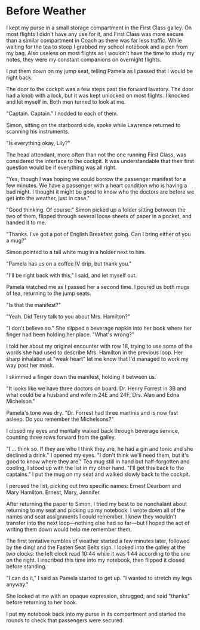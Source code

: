 # Before Weather

I kept my purse in a small storage compartment in the First Class galley.
On most flights I didn't have any use for it, and First Class was more secure than a similar compartment in Coach as there was far less traffic.
While waiting for the tea to steep I grabbed my school notebook and a pen from my bag.
Also useless on most flights as I wouldn't have the time to study my notes, they were my constant companions on overnight flights.

I put them down on my jump seat, telling Pamela as I passed that I would be right back.

The door to the cockpit was a few steps past the forward lavatory.
The door had a knob with a lock, but it was kept unlocked on most flights.
I knocked and let myself in.
Both men turned to look at me.

"Captain.
Captain."
I nodded to each of them.

Simon, sitting on the starboard side, spoke while Lawrence returned to scanning his instruments.

"Is everything okay, Lily?"

The head attendant, more often than not the one running First Class, was considered the interface to the cockpit.
It was understandable that their first question would be if everything was all right.

"Yes, though I was hoping we could borrow the passenger manifest for a few minutes.
We have a passenger with a heart condition who is having a bad night.
I thought it might be good to know who the doctors are before we get into the weather, just in case."

"Good thinking.
Of course."
Simon picked up a folder sitting between the two of them, flipped through several loose sheets of paper in a pocket, and handed it to me.

"Thanks.
I've got a pot of English Breakfast going.
Can I bring either of you a mug?"

Simon pointed to a tall white mug in a holder next to him.

"Pamela has us on a coffee IV drip, but thank you."

"I'll be right back with this," I said, and let myself out.

Pamela watched me as I passed her a second time.
I poured us both mugs of tea, returning to the jump seats.

"Is that the manifest?"

"Yeah.
Did Terry talk to you about Mrs. Hamilton?"

"I don't believe so."
She slipped a beverage napkin into her book where her finger had been holding her place.
"What's wrong?"

I told her about my original encounter with row 18, trying to use some of the words she had used to describe Mrs. Hamilton in the previous loop.
Her sharp inhalation at "weak heart" let me know that I'd managed to work my way past her mask.

I skimmed a finger down the manifest, holding it between us.

"It looks like we have three doctors on board.
Dr. Henry Forrest in 3B and what could be a husband and wife in 24E and 24F, Drs. Alan and Edna Michelson."

Pamela's tone was dry.
"Dr. Forrest had three martinis and is now fast asleep.
Do you remember the Michelsons?"

I closed my eyes and mentally walked back through beverage service, counting three rows forward from the galley.

"I … think so.
If they are who I think they are, he had a gin and tonic and she declined a drink."
I opened my eyes.
"I don't think we'll need them, but it's good to know where they are."
Tea mug still in hand but half-forgotten and cooling, I stood up with the list in my other hand.
"I'll get this back to the captains."
I put the mug on my seat and walked slowly back to the cockpit.

I perused the list, picking out two specific names: Ernest Dearborn and Mary Hamilton.
Ernest, Mary, Jennifer.

After returning the paper to Simon, I tried my best to be nonchalant about returning to my seat and picking up my notebook.
I wrote down all of the names and seat assignments I could remember.
I knew they wouldn't transfer into the next loop—nothing else had so far—but I hoped the act of writing them down would help me remember them.

The first tentative rumbles of weather started a few minutes later, followed by the ding! and the Fasten Seat Belts sign.
I looked into the galley at the two clocks: the left clock read 10:44 while it was 1:44 according to the one on the right.
I inscribed this time into my notebook, then flipped it closed before standing.

"I can do it," I said as Pamela started to get up.
"I wanted to stretch my legs anyway."

She looked at me with an opaque expression, shrugged, and said "thanks" before returning to her book.

I put my notebook back into my purse in its compartment and started the rounds to check that passengers were secured.